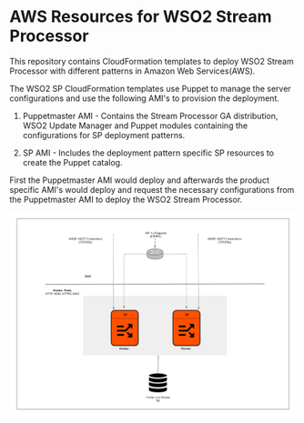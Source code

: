 # AWS Resources for WSO2 Stream Processor

This repository contains CloudFormation templates to deploy WSO2 Stream Processor with different patterns in Amazon Web Services(AWS).

The WSO2 SP CloudFormation templates use Puppet to manage the server configurations and use the following AMI's to provision the deployment.

1. Puppetmaster AMI - Contains the Stream Processor GA distribution, WSO2 Update Manager and Puppet modules containing the configurations for SP deployment patterns.

2. SP AMI - Includes the deployment pattern specific SP resources to create the Puppet catalog.

First the Puppetmaster AMI would deploy and afterwards the product specific AMI's would deploy and request the necessary configurations from the Puppetmaster AMI to deploy the WSO2 Stream Processor.

![pattern1](/images/scalable-worker.png)
